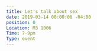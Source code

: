 ```yaml
---
title: Let's talk about sex
date: 2019-03-14 00:00:00 -04:00
position: 0
Location: M3 1006
Time: 7-9pm
Type: event
---
```


